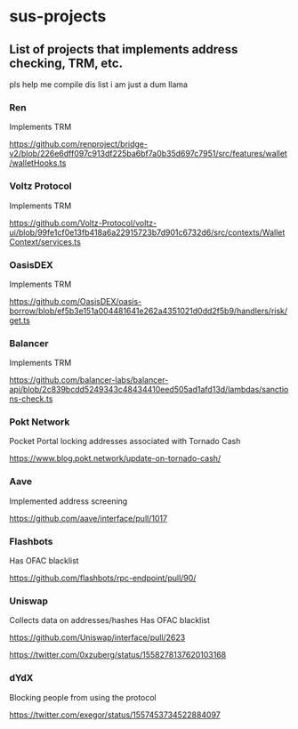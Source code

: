# sus-projects

## List of projects that implements address checking, TRM, etc.
pls help me compile dis list i am just a dum llama

### Ren 
Implements TRM

https://github.com/renproject/bridge-v2/blob/226e6dff097c913df225ba6bf7a0b35d697c7951/src/features/wallet/walletHooks.ts

### Voltz Protocol
Implements TRM

https://github.com/Voltz-Protocol/voltz-ui/blob/99fe1cf0e13fb418a6a22915723b7d901c6732d6/src/contexts/WalletContext/services.ts

### OasisDEX
Implements TRM

https://github.com/OasisDEX/oasis-borrow/blob/ef5b3e151a004481641e262a4351021d0dd2f5b9/handlers/risk/get.ts

### Balancer
Implements TRM

https://github.com/balancer-labs/balancer-api/blob/2c839bcdd5249343c48434410eed505ad1afd13d/lambdas/sanctions-check.ts

### Pokt Network
Pocket Portal locking addresses associated with Tornado Cash

https://www.blog.pokt.network/update-on-tornado-cash/

### Aave
Implemented address screening

https://github.com/aave/interface/pull/1017

### Flashbots 
Has OFAC blacklist

https://github.com/flashbots/rpc-endpoint/pull/90/

### Uniswap
Collects data on addresses/hashes
Has OFAC blacklist

https://github.com/Uniswap/interface/pull/2623

https://twitter.com/0xzuberg/status/1558278137620103168

### dYdX
Blocking people from using the protocol

https://twitter.com/exegor/status/1557453734522884097
